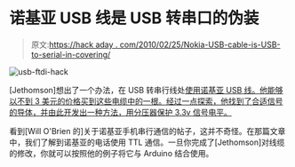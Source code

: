 # 诺基亚 USB 线是 USB 转串口的伪装

> 原文:[https://hack aday . com/2010/02/25/Nokia-USB-cable-is-USB-to-serial-in-covering/](https://hackaday.com/2010/02/25/nokia-usb-cable-is-usb-to-serial-in-disguise/)

![](../Images/a4e5b6e6b7eb9283b9ac0a99d38cd16f.png "usb-ftdi-hack")

[Jethomson]想出了一个办法，在 USB 转串行线处[使用诺基亚 USB 线。他能够以不到 3 美元的价格买到这些电缆中的一根。经过一点探索，他找到了合适信号的导体，并由此开发出一种方法，用分压器保护 3.3v 信号电平。](http://jethomson.wordpress.com/2010/02/21/diy-usb-to-serial-cable-for-3usd/)

看到[Will O'Brien 的]关于诺基亚手机串行通信的帖子，这并不奇怪。在那篇文章中，我们了解到诺基亚的电话使用 TTL 通信。一旦你完成了[Jethomson]对线缆的修改，你就可以按照他的例子将它与 Arduino 结合使用。